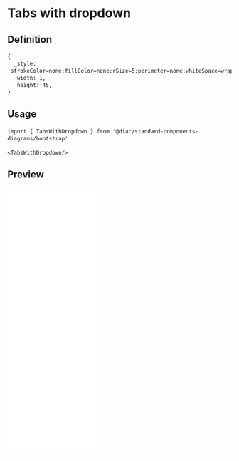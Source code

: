 # Tabs with dropdown

## Definition

```
{
  _style: 'strokeColor=none;fillColor=none;rSize=5;perimeter=none;whiteSpace=wrap;resizeWidth=1;align=center;spacing=20;fontSize=14;fontColor=#0085FC;spacingRight=10;',
  _width: 1,
  _height: 45,
}
```

## Usage

```
import { TabsWithDropdown } from '@diac/standard-components-diagrams/bootstrap'

<TabsWithDropdown/>
```

## Preview

<img src="./tabs-with-dropdown.png" width="200"/>
